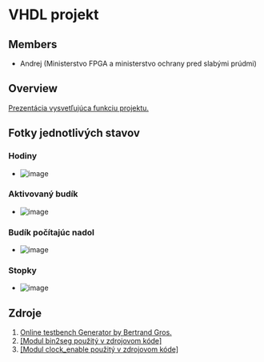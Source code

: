# VHDL projekt
## Members

* Andrej (Ministerstvo FPGA a ministerstvo ochrany pred slabými prúdmi)

## Overview

[Prezentácia vysvetľujúca funkciu projektu.](https://docs.google.com/presentation/d/1sv5rrbzjL-Dh-JBLwdyhGXc1aSj_G6MQAJoZFdU_K2A/edit?usp=sharing)

## Fotky jednotlivých stavov 
### Hodiny
* ![image](https://github.com/user-attachments/assets/038b4227-6a99-4dee-aa89-90a7492eb13b)
### Aktivovaný budík
* ![image](https://github.com/user-attachments/assets/ad3510cd-0781-447b-9b1a-71479221e37b)
### Budík počítajúc nadol
* ![image](https://github.com/user-attachments/assets/25a2997a-cdd2-4128-ab67-2c04ebfcd91a)
### Stopky
* ![image](https://github.com/user-attachments/assets/51ca16be-31fb-483e-9170-c291e90f5955)

## Zdroje

1. [Online testbench Generator by Bertrand Gros.](https://vhdl.lapinoo.net/)
2. [[Modul bin2seg použitý v zdrojovom kóde]](https://github.com/tomas-fryza/vhdl-labs/tree/master/lab3-segment)
3. [[Modul clock_enable použitý v zdrojovom kóde]](https://github.com/tomas-fryza/vhdl-labs/tree/master/lab5-counter)
